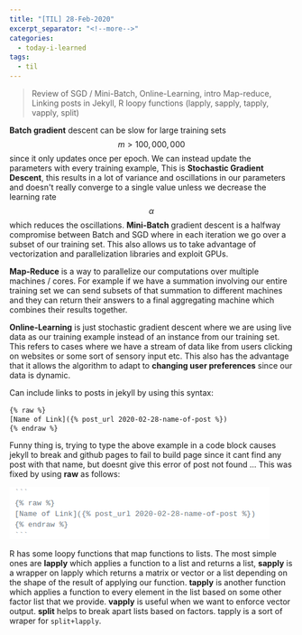 ```yaml
---
title: "[TIL] 28-Feb-2020"
excerpt_separator: "<!--more-->"
categories:
  - today-i-learned
tags:
  - til 
---
```


> Review of SGD / Mini-Batch, Online-Learning, intro Map-reduce, Linking posts in Jekyll, R loopy functions (lapply, sapply, tapply, vapply, split)

<!--more-->

**Batch gradient** descent can be slow for large training sets $$m>100,000,000$$ since it only updates once per epoch. We can instead update the parameters with every training example, This is **Stochastic Gradient Descent**, this results in a lot of variance and oscillations in our parameters and doesn't really converge to a single value unless we decrease the learning rate $$\alpha$$ which reduces the oscillations. **Mini-Batch** gradient descent is a halfway compromise between Batch and SGD where in each iteration we go over a subset of our training set. This also allows us to take advantage of vectorization and parallelization libraries and exploit GPUs. 

**Map-Reduce** is a way to parallelize our computations over multiple machines / cores. For example if we have a summation involving our entire training set we can send subsets of that summation to different machines and they can return their answers to a final aggregating machine which combines their results together.

**Online-Learning** is just stochastic gradient descent where we are using live data as our training example instead of an instance from our training set. This refers to cases where we have a stream of data like from users clicking on websites or some sort of sensory input etc. This also has the advantage that it allows the algorithm to adapt to **changing user preferences** since our data is dynamic.

Can include links to posts in jekyll by using this syntax:

```
{% raw %}
[Name of Link]({% post_url 2020-02-28-name-of-post %})
{% endraw %}
```

Funny thing is, trying to type the above example in a code block causes jekyll to break and github pages to fail to build page since it cant find any post with that name, but doesnt give this error of post not found ... This was fixed by using **raw** as follows:

![](/assets/images/jekyll-raw.png)

R has some loopy functions that map functions to lists. The most simple ones are **lapply** which applies a function to a list and returns a list, **sapply** is a wrapper on lapply which returns a matrix or vector or a list depending on the shape of the result of applying our function. **tapply** is another function which applies a function to every element in the list based on some other factor list that we provide. **vapply** is useful when we want to enforce vector output. **split** helps to break apart lists based on factors. tapply is a sort of wraper for `split+lapply`. 
